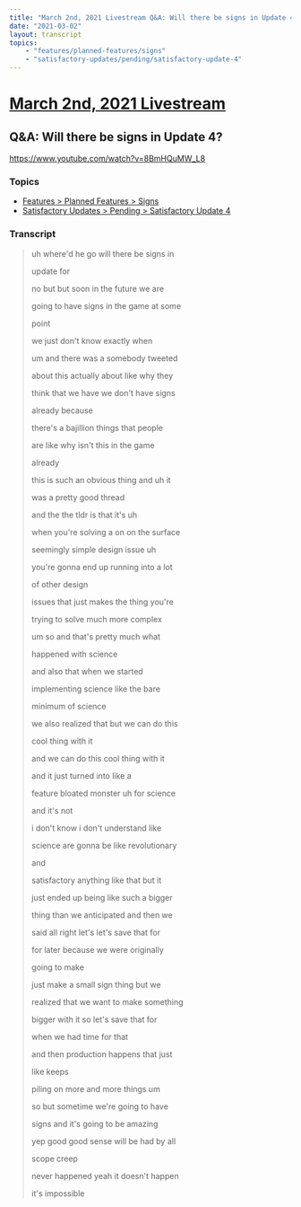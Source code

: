 ```yaml
---
title: "March 2nd, 2021 Livestream Q&A: Will there be signs in Update 4?"
date: "2021-03-02"
layout: transcript
topics:
    - "features/planned-features/signs"
    - "satisfactory-updates/pending/satisfactory-update-4"
---
```

# [March 2nd, 2021 Livestream](../2021-03-02.md)
## Q&A: Will there be signs in Update 4?
https://www.youtube.com/watch?v=8BmHQuMW_L8

### Topics
* [Features > Planned Features > Signs](../topics/features/planned-features/signs.md)
* [Satisfactory Updates > Pending > Satisfactory Update 4](../topics/satisfactory-updates/pending/satisfactory-update-4.md)

### Transcript

> uh where'd he go will there be signs in
>
> update for
>
> no but but soon in the future we are
>
> going to have signs in the game at some
>
> point
>
> we just don't know exactly when
>
> um and there was a somebody tweeted
>
> about this actually about like why they
>
> think that we have we don't have signs
>
> already because
>
> there's a bajillion things that people
>
> are like why isn't this in the game
>
> already
>
> this is such an obvious thing and uh it
>
> was a pretty good thread
>
> and the the tldr is that it's uh
>
> when you're solving a on on the surface
>
> seemingly simple design issue uh
>
> you're gonna end up running into a lot
>
> of other design
>
> issues that just makes the thing you're
>
> trying to solve much more complex
>
> um so and that's pretty much what
>
> happened with science
>
> and also that when we started
>
> implementing science like the bare
>
> minimum of science
>
> we also realized that but we can do this
>
> cool thing with it
>
> and we can do this cool thing with it
>
> and it just turned into like a
>
> feature bloated monster uh for science
>
> and it's not
>
> i don't know i don't understand like
>
> science are gonna be like revolutionary
>
> and
>
> satisfactory anything like that but it
>
> just ended up being like such a bigger
>
> thing than we anticipated and then we
>
> said all right let's let's save that for
>
> for later because we were originally
>
> going to make
>
> just make a small sign thing but we
>
> realized that we want to make something
>
> bigger with it so let's save that for
>
> when we had time for that
>
> and then production happens that just
>
> like keeps
>
> piling on more and more things um
>
> so but sometime we're going to have
>
> signs and it's going to be amazing
>
> yep good good sense will be had by all
>
> scope creep
>
> never happened yeah it doesn't happen
>
> it's impossible
